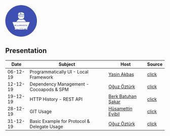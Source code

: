 <div>
<div style="text-align: left">
<img src="supportfiles/image.png" width="100">
</div>
<div style="text-align: left">

## Presentation

</div>
</div>

  Date | Subject | Host  |  Source
--|---|---|--
 06-12-19 | Programmatically UI - Local Framework | [Yasin Akbaş](https://github.com/yasinkbas) | [click](https://github.com/KodliOS/Todo)
 12-12-19 | Dependency Management - Cocoapods & SPM | [Oğuz Öztürk](https://github.com/oguzveozturk) | [click](https://github.com/KodliOS/Dependency-Management)
 19-12-19 | HTTP History - REST API | [Berk Batuhan Şakar](https://github.com/berkbatuhans) | [click](https://github.com/KodliOS/KodliOS/tree/master/resources/03-HttpHistory) 
 28-12-19 | GIT Usage | [Hüsamettin Eyibil](https://github.com/HusamettinEyibil) | [click](https://github.com/KodliOS/KodliOS/tree/master/resources/04-GitUsage) 
 31-12-19 | Basic Example for Protocol & Delegate Usage | [Oğuz Öztürk](https://github.com/oguzveozturk) | [click](https://github.com/KodliOS/KodliOS/tree/master/resources/05-DelegateExample) 
<!--
 <date> | <subject> | <host> | [click](.source/<folder-name>)
-->

<!--
Links of users
[Berk Batuhan Şakar](https://github.com/berkbatuhans)
[Husamettin Eyibil](https://github.com/HusamettinEyibil)
[Oğuz Öztürk](https://github.com/oguzveozturk)
[Onur Çiçek](https://github.com/cicekonur)
[Yasin Akbaş](https://github.com/yasinkbas)
-->
